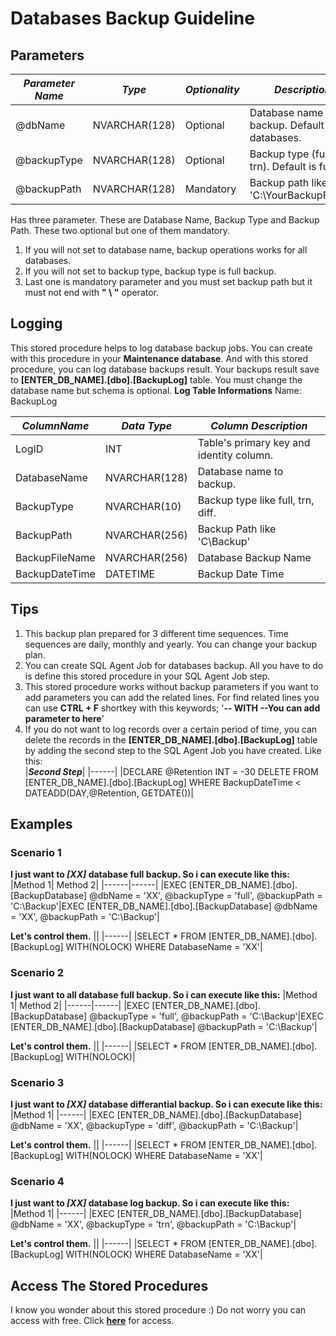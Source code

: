# Databases Backup Guideline

## Parameters
|***Parameter Name***|***Type***|***Optionality***|***Description***|
|------|------|-----|-----|
|@dbName|NVARCHAR(128)|Optional|Database name to backup. Default is all databases.|
|@backupType|NVARCHAR(128)|Optional|Backup type (full, diff, trn). Default is full.|
|@backupPath|NVARCHAR(128)|Mandatory|Backup path like this: 'C:\YourBackupFolder'|

Has three parameter. These are Database Name, Backup Type and Backup Path. These two optional but one of them mandatory.
1. If you will not set to database name, backup operations works for all databases.
2. If you will not set to backup type, backup type is full backup.
3. Last one is mandatory parameter and you must set backup path but it must not end with **" \ "** operator.

## Logging
This stored procedure helps to log database backup jobs. You can create with this procedure in your **Maintenance database**. And with this stored procedure, you can log database backups result.
Your backups result save to **[ENTER_DB_NAME].[dbo].[BackupLog]** table. You must change the database name but schema is optional.
**Log Table Informations**
Name: BackupLog

|***ColumnName***|***Data Type***|***Column Description***|
|------|------|-----|
|LogID|INT|Table's primary key and identity column.|
|DatabaseName|NVARCHAR(128)|Database name to backup.|
|BackupType|NVARCHAR(10)|Backup type like full, trn, diff.|
|BackupPath|NVARCHAR(256)|Backup Path like 'C\Backup'|
|BackupFileName|NVARCHAR(256)|Database Backup Name|
|BackupDateTime|DATETIME|Backup Date Time|

## Tips
1. This backup plan prepared for 3 different time sequences. Time sequences are daily, monthly and yearly. You can change your backup plan.
2. You can create SQL Agent Job for databases backup. All you have to do is define this stored procedure in your SQL Agent Job step.
3. This stored procedure works without backup parameters if you want to add parameters you can add the related lines. For find related lines you can use **CTRL + F** shortkey with this keywords; '**-- WITH --You can add parameter to here**'
4. If you do not want to log records over a certain period of time, you can delete the records in the  **[ENTER_DB_NAME].[dbo].[BackupLog]** table by adding the second step to the SQL Agent Job you have created. Like this:\
   |***Second Step***|
   |------|
   |DECLARE @Retention INT = -30 DELETE FROM [ENTER_DB_NAME].[dbo].[BackupLog] WHERE BackupDateTime < DATEADD(DAY,@Retention, GETDATE())|
   
## Examples

### Scenario 1
**I just want to *[XX]* database full backup. So i can execute like this:**
|Method 1| Method 2|
|------|------|
|EXEC [ENTER_DB_NAME].[dbo].[BackupDatabase] @dbName = 'XX', @backupType = 'full', @backupPath = 'C:\Backup'|EXEC [ENTER_DB_NAME].[dbo].[BackupDatabase] @dbName = 'XX', @backupPath = 'C:\Backup'|

**Let's control them.**
||
|------|
|SELECT * FROM [ENTER_DB_NAME].[dbo].[BackupLog] WITH(NOLOCK) WHERE DatabaseName = 'XX'|

### Scenario 2
**I just want to all database full backup. So i can execute like this:**
|Method 1| Method 2|
|------|------|
|EXEC [ENTER_DB_NAME].[dbo].[BackupDatabase]  @backupType = 'full', @backupPath = 'C:\Backup'|EXEC [ENTER_DB_NAME].[dbo].[BackupDatabase] @backupPath = 'C:\Backup'|

**Let's control them.**
||
|------|
|SELECT * FROM [ENTER_DB_NAME].[dbo].[BackupLog] WITH(NOLOCK)|

### Scenario 3
**I just want to *[XX]* database differantial backup. So i can execute like this:**
|Method 1|
|------|
|EXEC [ENTER_DB_NAME].[dbo].[BackupDatabase] @dbName = 'XX', @backupType = 'diff', @backupPath = 'C:\Backup'|

**Let's control them.**
||
|------|
|SELECT * FROM [ENTER_DB_NAME].[dbo].[BackupLog] WITH(NOLOCK) WHERE DatabaseName = 'XX'|

### Scenario 4
**I just want to *[XX]* database log backup. So i can execute like this:**
|Method 1|
|------|
|EXEC [ENTER_DB_NAME].[dbo].[BackupDatabase] @dbName = 'XX', @backupType = 'trn', @backupPath = 'C:\Backup'|

**Let's control them.**
||
|------|
|SELECT * FROM [ENTER_DB_NAME].[dbo].[BackupLog] WITH(NOLOCK) WHERE DatabaseName = 'XX'|

## Access The Stored Procedures
I know you wonder about this stored procedure :) Do not worry you can access with free. Click **[here](https://github.com/kisinamso/SQLServerMaintenanceBox/blob/main/002_DatabaseBackup.sql)** for access.

